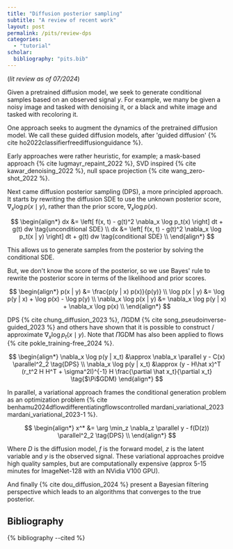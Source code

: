 ```yaml
---
title: "Diffusion posterior sampling"
subtitle: "A review of recent work"
layout: post
permalink: /pits/review-dps
categories: 
  - "tutorial"
scholar:
  bibliography: "pits.bib"
---
```


(_lit review as of 07/2024_)

Given a pretrained diffusion model, we seek to generate conditional samples based on an observed signal $y$.
For example, we many be given a noisy image and tasked with denoising it, or a black and white image and tasked with recoloring it.

One approach seeks to augment the dynamics of the pretrained diffusion model. We call these guided diffusion models, after 'guided diffusion' {% cite ho2022classifierfreediffusionguidance %}.

Early approaches were rather heuristic, for example; a mask-based approach {% cite lugmayr_repaint_2022 %}, SVD inspired {% cite kawar_denoising_2022 %}, null space projection {% cite wang_zero-shot_2022 %}.

Next came diffusion posterior sampling (DPS), a more principled approach. It starts by rewriting the diffusion SDE to use the unknown posterior score, $\nabla_x \log p(x \mid y)$, rather than the prior score, $\nabla_x \log p(x)$.

$$
\begin{align*}
    dx &= \left[ f(x, t) - g(t)^2 \nabla_x \log p_t(x) \right] dt + g(t) dw \tag{unconditional SDE} \\
    dx &= \left[ f(x, t) - g(t)^2 \nabla_x \log p_t(x | y) \right] dt + g(t) dw \tag{conditional SDE} \\
\end{align*}
$$


This allows us to generate samples from the posterior by solving the conditional SDE.

But, we don't know the score of the posterior, so we use Bayes' rule to rewrite the posterior score in terms of the likelihood and prior scores.

$$
\begin{align*}
    p(x | y) &= \frac{p(y | x) p(x)}{p(y)} \\
    \log p(x | y) &= \log p(y | x) + \log p(x) - \log p(y) \\
    \nabla_x \log p(x | y) &= \nabla_x \log p(y | x) + \nabla_x \log p(x) \\
\end{align*}
$$

DPS {% cite chung_diffusion_2023 %}, $\Pi$GDM {% cite song_pseudoinverse-guided_2023 %} and others have shown that it is possible to construct / approximate $\nabla_x \log p_t(x \mid y)$.
Note that $\Pi$GDM has also been applied to flows {% cite pokle_training-free_2024 %}.

$$
\begin{align*}
    \nabla_x \log p(y | x_t) &\approx \nabla_x \parallel y - C(x) \parallel^2_2 \tag{DPS} \\
    \nabla_x \log p(y | x_t) &\approx (y - H\hat x)^T (r_t^2 H H^T + \sigma^2I)^{-1} H \frac{\partial \hat x_t}{\partial x_t} \tag{$\Pi$GDM}
\end{align*}
$$

In parallel, a variational approach frames the conditional generation problem as an optimization problem {% cite benhamu2024dflowdifferentiatingflowscontrolled mardani_variational_2023 mardani_variational_2023-1 %}. 

$$
\begin{align*}
    x^* &= \arg \min_z \nabla_z \parallel y - f(D(z)) \parallel^2_2 \tag{DPS} \\
\end{align*}
$$

Where $D$ is the diffusion model, $f$ is the forward model, $z$ is the latent variable and $y$ is the observed signal.
These variational approaches proidve high quality samples, but are computationally expensive (approx 5-15 minutes for ImageNet-128 with an NVidia V100 GPU).


And finally {% cite dou_diffusion_2024 %} present a Bayesian filtering perspective which leads to an algorithms that converges to the true posterior.


## Bibliography
{% bibliography --cited %}